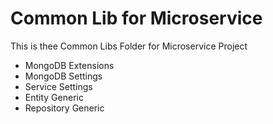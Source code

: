 # Common Lib for Microservice

This is thee Common Libs Folder for Microservice Project

- MongoDB Extensions
- MongoDB Settings
- Service Settings
- Entity Generic
- Repository Generic
